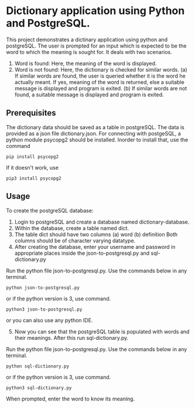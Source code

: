 # Dictionary application using Python and PostgreSQL.

This project demonstrates a dictinary application using python and postgreSQL. The user is prompted for an input which is expected to be the word to which the meaning is sought for. It deals with two scenarios.
1. Word is found: Here, the meaning of the word is displayed.
2. Word is not found: Here, the dictionary is checked for similar words.
	(a) If similar words are found, the user is queried whether it is the word he actually meant. If yes, meaning of the word is returned, else a suitable message is displayed and program is exited.
	(b) If similar words are not found, a suitable message is displayed and program is exited.

## Prerequisites

The dictionary data should be saved as a table in postgreSQL. The data is provided as a json file dictionary.json. For connecting with postgeSQL, a python module psycopg2 should be installed. Inorder to install that, use the command

````
pip install psycopg2

````
If it doesn't work, use

````
pip3 install psycopg2

````

## Usage

To create the postgreSQL database:
1. Login to postgreSQL and create a database named dictionary-database. 
2. Within the database, create a table named dict.
3. The table dict should have two columns
    (a) word 
    (b) definition
Both columns should be of character varying datatype.
4. After creating the database, enter your username and password in appropriate places inside the json-to-postgresql.py and sql-dictionary.py

Run the python file json-to-postgresql.py. Use the commands below in any terminal.
```
python json-to-postgresql.py

```
or if the python version is 3, use command.

```
python3 json-to-postgresql.py

```
or you can also use any python IDE.

5. Now you can see that the postgreSQL table is populated with words and their meanings. After this run sql-dictionary.py.

Run the python file json-to-postgresql.py. Use the commands below in any terminal.
```
python sql-dictionary.py

```
or if the python version is 3, use command.

```
python3 sql-dictionary.py

```
When prompted, enter the word to know its meaning.
